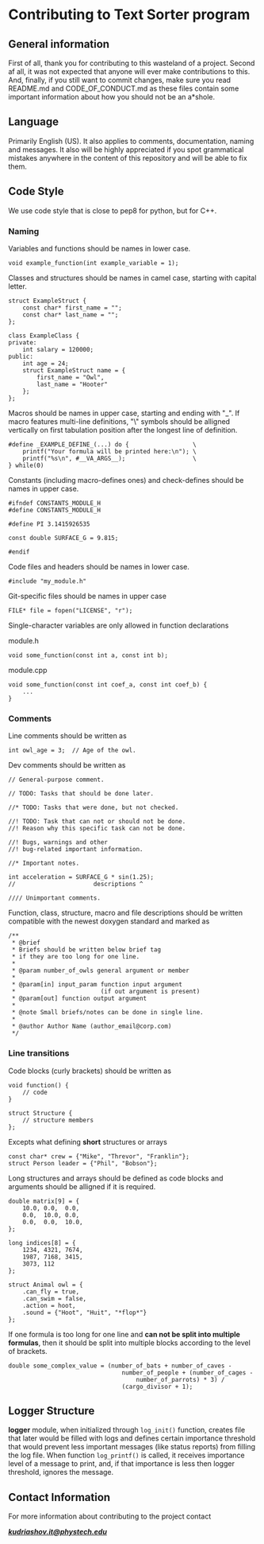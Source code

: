 # Contributing to Text Sorter program
## General information
First of all, thank you for contributing to this wasteland of a project. 
Second af all, it was not expected that anyone will ever make contributions to this. 
And, finally, if you still want to commit changes, make sure you read README.md and CODE_OF_CONDUCT.md 
as these files contain some important information about how you should not be an a*shole.
## Language
Primarily English (US). It also applies to comments, documentation, naming and messages.
It also will be highly appreciated if you spot grammatical mistakes anywhere in the content of this repository and will be able to fix them.
## Code Style
We use code style that is close to pep8 for python, but for C++.

### Naming
Variables and functions should be names in lower case.
```
void example_function(int example_variable = 1);
```
Classes and structures should be names in camel case, starting with capital letter.
```
struct ExampleStruct {
    const char* first_name = "";
    const char* last_name = "";
};

class ExampleClass {
private:
    int salary = 120000;
public:
    int age = 24;
    struct ExampleStruct name = {
        first_name = "Owl", 
        last_name = "Hooter"
    };
};
```
Macros should be names in upper case, starting and ending with "_". If macro features multi-line definitions, "\\" symbols should be alligned vertically on first tabulation position after the longest line of definition.
```
#define _EXAMPLE_DEFINE_(...) do {                  \
    printf("Your formula will be printed here:\n"); \
    printf("%s\n", #__VA_ARGS__);                   \
} while(0)
```
Constants (including macro-defines ones) and check-defines should be names in upper case.
```
#ifndef CONSTANTS_MODULE_H
#define CONSTANTS_MODULE_H

#define PI 3.1415926535

const double SURFACE_G = 9.815;

#endif
```
Code files and headers should be names in lower case.
```
#include "my_module.h"
```
Git-specific files should be names in upper case
```
FILE* file = fopen("LICENSE", "r");
```
Single-character variables are only allowed in function declarations

module.h
```
void some_function(const int a, const int b);
```
module.cpp
```
void some_function(const int coef_a, const int coef_b) {
    ...
}
```

### Comments
Line comments should be written as
```
int owl_age = 3;  // Age of the owl.
```
Dev comments should be written as
```
// General-purpose comment.

// TODO: Tasks that should be done later.

//* TODO: Tasks that were done, but not checked.

//! TODO: Task that can not or should not be done.
//! Reason why this specific task can not be done.

//! Bugs, warnings and other 
//! bug-related important information.

//* Important notes.

int acceleration = SURFACE_G * sin(1.25);
//                      descriptions ^

//// Unimportant comments.
```
Function, class, structure, macro and file descriptions should be written compatible with the newest doxygen standard and marked as
```
/**
 * @brief
 * Briefs should be written below brief tag
 * if they are too long for one line.
 *
 * @param number_of_owls general argument or member
 *
 * @param[in] input_param function input argument 
 *                        (if out argument is present)
 * @param[out] function output argument
 *
 * @note Small briefs/notes can be done in single line.
 *
 * @author Author Name (author_email@corp.com)
 */
```
### Line transitions
Code blocks (curly brackets) should be written as
```
void function() {
    // code
}

struct Structure {
    // structure members
};
```
Excepts what defining **short** structures or arrays
```
const char* crew = {"Mike", "Threvor", "Franklin"};
struct Person leader = {"Phil", "Bobson"};
```
Long structures and arrays should be defined as code blocks and arguments should be alligned if it is required.
```
double matrix[9] = {
    10.0, 0.0,  0.0,
    0.0,  10.0, 0.0,
    0.0,  0.0,  10.0,
};

long indices[8] = {
    1234, 4321, 7674,
    1987, 7168, 3415,
    3073, 112
};

struct Animal owl = {
    .can_fly = true,
    .can_swim = false,
    .action = hoot,
    .sound = {"Hoot", "Huit", "*flop*"}
};
```

If one formula is too long for one line and **can not be split into multiple formulas**, then it should be split into multiple blocks according to the level of brackets.
```
double some_complex_value = (number_of_bats + number_of_caves -
                                number_of_people + (number_of_cages - 
                                    number_of_parrots) * 3) / 
                                (cargo_divisor + 1);
```

## Logger Structure
**logger** module, when initialized through ```log_init()``` function, creates file that later would be filled with logs and defines certain importance threshold that would prevent less important messages (like status reports) from filling the log file. When function ```log_printf()``` is called, it receives importance level of a message to print, and, if that importance is less then logger threshold, ignores the message.
## Contact Information
For more information about contributing to the project contact

***kudriashov.it@phystech.edu***